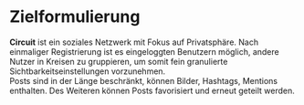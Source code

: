 # Zielformulierung

**Circuit** ist ein soziales Netzwerk mit Fokus auf Privatsphäre. Nach einmaliger Registrierung ist es eingeloggten Benutzern möglich, andere Nutzer in Kreisen zu gruppieren, um somit fein granulierte Sichtbarkeitseinstellungen vorzunehmen.  
Posts sind in der Länge beschränkt, können Bilder, Hashtags, Mentions enthalten. Des Weiteren können Posts favorisiert und erneut geteilt werden. 

